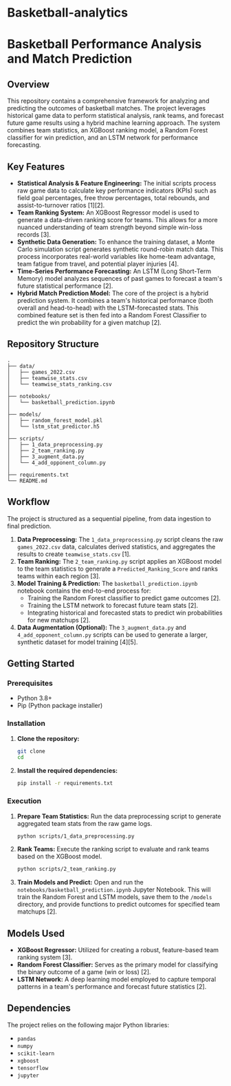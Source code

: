 # Basketball-analytics

# Basketball Performance Analysis and Match Prediction

## Overview
This repository contains a comprehensive framework for analyzing and predicting the outcomes of basketball matches. The project leverages historical game data to perform statistical analysis, rank teams, and forecast future game results using a hybrid machine learning approach. The system combines team statistics, an XGBoost ranking model, a Random Forest classifier for win prediction, and an LSTM network for performance forecasting.

## Key Features

*   **Statistical Analysis & Feature Engineering:** The initial scripts process raw game data to calculate key performance indicators (KPIs) such as field goal percentages, free throw percentages, total rebounds, and assist-to-turnover ratios [1][2].
*   **Team Ranking System:** An XGBoost Regressor model is used to generate a data-driven ranking score for teams. This allows for a more nuanced understanding of team strength beyond simple win-loss records [3].
*   **Synthetic Data Generation:** To enhance the training dataset, a Monte Carlo simulation script generates synthetic round-robin match data. This process incorporates real-world variables like home-team advantage, team fatigue from travel, and potential player injuries [4].
*   **Time-Series Performance Forecasting:** An LSTM (Long Short-Term Memory) model analyzes sequences of past games to forecast a team's future statistical performance [2].
*   **Hybrid Match Prediction Model:** The core of the project is a hybrid prediction system. It combines a team's historical performance (both overall and head-to-head) with the LSTM-forecasted stats. This combined feature set is then fed into a Random Forest Classifier to predict the win probability for a given matchup [2].

## Repository Structure
```
.
├── data/
│   ├── games_2022.csv
│   ├── teamwise_stats.csv
│   └── teamwise_stats_ranking.csv
│
├── notebooks/
│   └── basketball_prediction.ipynb
│
├── models/
│   ├── random_forest_model.pkl
│   └── lstm_stat_predictor.h5
│
├── scripts/
│   ├── 1_data_preprocessing.py
│   ├── 2_team_ranking.py
│   ├── 3_augment_data.py
│   └── 4_add_opponent_column.py
│
├── requirements.txt
└── README.md
```

## Workflow
The project is structured as a sequential pipeline, from data ingestion to final prediction.

1.  **Data Preprocessing:** The `1_data_preprocessing.py` script cleans the raw `games_2022.csv` data, calculates derived statistics, and aggregates the results to create `teamwise_stats.csv` [1].
2.  **Team Ranking:** The `2_team_ranking.py` script applies an XGBoost model to the team statistics to generate a `Predicted_Ranking_Score` and ranks teams within each region [3].
3.  **Model Training & Prediction:** The `basketball_prediction.ipynb` notebook contains the end-to-end process for:
    *   Training the Random Forest classifier to predict game outcomes [2].
    *   Training the LSTM network to forecast future team stats [2].
    *   Integrating historical and forecasted stats to predict win probabilities for new matchups [2].
4.  **Data Augmentation (Optional):** The `3_augment_data.py` and `4_add_opponent_column.py` scripts can be used to generate a larger, synthetic dataset for model training [4][5].

## Getting Started

### Prerequisites
- Python 3.8+
- Pip (Python package installer)

### Installation

1.  **Clone the repository:**
    ```bash
    git clone 
    cd 
    ```

2.  **Install the required dependencies:**
    ```bash
    pip install -r requirements.txt
    ```

### Execution

1.  **Prepare Team Statistics:**
    Run the data preprocessing script to generate aggregated team stats from the raw game logs.
    ```bash
    python scripts/1_data_preprocessing.py
    ```

2.  **Rank Teams:**
    Execute the ranking script to evaluate and rank teams based on the XGBoost model.
    ```bash
    python scripts/2_team_ranking.py
    ```

3.  **Train Models and Predict:**
    Open and run the `notebooks/basketball_prediction.ipynb` Jupyter Notebook. This will train the Random Forest and LSTM models, save them to the `/models` directory, and provide functions to predict outcomes for specified team matchups [2].

## Models Used
*   **XGBoost Regressor:** Utilized for creating a robust, feature-based team ranking system [3].
*   **Random Forest Classifier:** Serves as the primary model for classifying the binary outcome of a game (win or loss) [2].
*   **LSTM Network:** A deep learning model employed to capture temporal patterns in a team's performance and forecast future statistics [2].

## Dependencies
The project relies on the following major Python libraries:
- `pandas`
- `numpy`
- `scikit-learn`
- `xgboost`
- `tensorflow`
- `jupyter`
